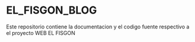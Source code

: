 # EL_FISGON_BLOG
Este repositorio contiene la documentacion y el codigo fuente respectivo a el proyecto WEB EL FISGON
